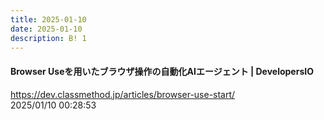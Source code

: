 ```yaml
---
title: 2025-01-10
date: 2025-01-10
description: B! 1
---
```


#### Browser Useを用いたブラウザ操作の自動化AIエージェント | DevelopersIO
https://dev.classmethod.jp/articles/browser-use-start/<br>
2025/01/10 00:28:53<br>


